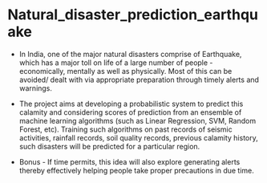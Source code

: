 # Natural_disaster_prediction_earthquake
* In India, one of the major natural disasters comprise of Earthquake, which has a major toll on life of a large number of people - economically, mentally as well as physically. Most of this can be avoided/ dealt with via appropriate preparation through timely alerts and warnings.

* The project aims at developing a probabilistic system to predict this calamity and considering scores of prediction from an ensemble of machine learning algorithms (such as Linear Regression, SVM, Random Forest, etc). Training such algorithms on past records of seismic activities, rainfall records, soil quality records, previous calamity history, such disasters will be predicted for a particular region.

* Bonus - If time permits, this idea will also explore generating alerts thereby effectively helping people take proper precautions in due time.
